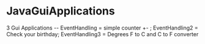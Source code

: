 # JavaGuiApplications
3 Gui Applications -- EventHandling = simple counter +- ; EventHandling2 = Check your birthday; EventHandling3 = Degrees F to C and C to F converter
